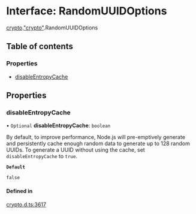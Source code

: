 # Interface: RandomUUIDOptions

[crypto](../modules/crypto.md).["crypto"](../modules/crypto._crypto_.md).RandomUUIDOptions

## Table of contents

### Properties

- [disableEntropyCache](crypto._crypto_.RandomUUIDOptions.md#disableentropycache)

## Properties

### disableEntropyCache

• `Optional` **disableEntropyCache**: `boolean`

By default, to improve performance,
Node.js will pre-emptively generate and persistently cache enough
random data to generate up to 128 random UUIDs. To generate a UUID
without using the cache, set `disableEntropyCache` to `true`.

**`Default`**

`false`

#### Defined in

[crypto.d.ts:3617](https://github.com/goodcodedev/bun-types/blob/8bd1b3a/crypto.d.ts#L3617)
